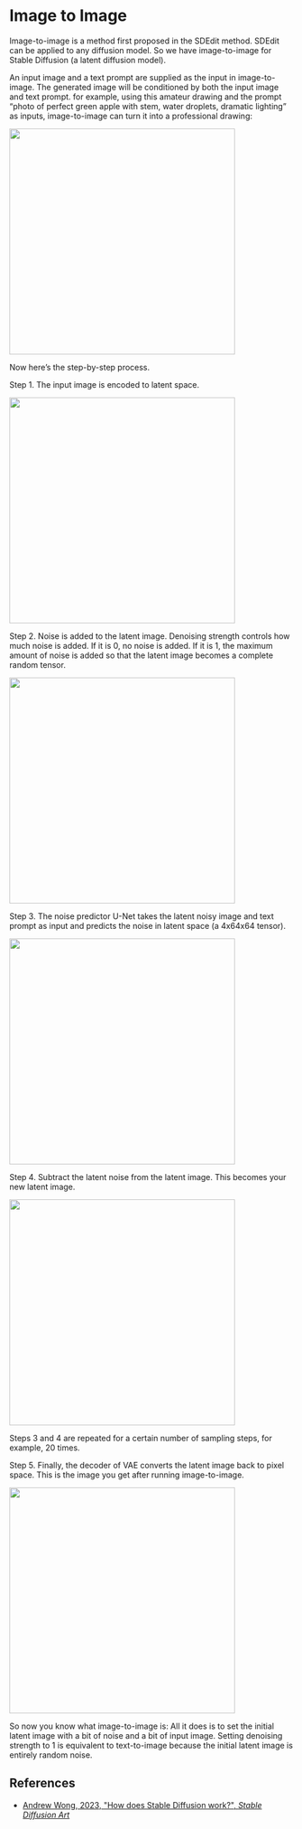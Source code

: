 # Image to Image

Image-to-image is a method first proposed in the SDEdit method. SDEdit can be applied to any diffusion model. So we have image-to-image for Stable Diffusion (a latent diffusion model).

An input image and a text prompt are supplied as the input in image-to-image. The generated image will be conditioned by both the input image and text prompt. for example, using this amateur drawing and the prompt “photo of perfect green apple with stem, water droplets, dramatic lighting” as inputs, image-to-image can turn it into a professional drawing:

<img src="https://stable-diffusion-art.com/wp-content/uploads/2022/12/image-97.png" width="400px">

Now here’s the step-by-step process.

Step 1. The input image is encoded to latent space.

<img src="https://stable-diffusion-art.com/wp-content/uploads/2022/12/image-99-870x570.png" width="400px">

Step 2. Noise is added to the latent image. Denoising strength controls how much noise is added. If it is 0, no noise is added. If it is 1, the maximum amount of noise is added so that the latent image becomes a complete random tensor.

<img src="https://stable-diffusion-art.com/wp-content/uploads/2022/12/image-100.png" width="400px">

Step 3. The noise predictor U-Net takes the latent noisy image and text prompt as input and predicts the noise in latent space (a 4x64x64 tensor).

<img src="https://stable-diffusion-art.com/wp-content/uploads/2022/12/image-94.png" width="400px">

Step 4. Subtract the latent noise from the latent image. This becomes your new latent image.

<img src="https://stable-diffusion-art.com/wp-content/uploads/2022/12/image-95.png" width="400px">

Steps 3 and 4 are repeated for a certain number of sampling steps, for example, 20 times.

Step 5. Finally, the decoder of VAE converts the latent image back to pixel space. This is the image you get after running image-to-image.

<img src="https://stable-diffusion-art.com/wp-content/uploads/2022/12/image-105-768x514.png" width="400px">

So now you know what image-to-image is: All it does is to set the initial latent image with a bit of noise and a bit of input image. Setting denoising strength to 1 is equivalent to text-to-image because the initial latent image is entirely random noise.

## References

- [Andrew Wong, 2023, "How does Stable Diffusion work?", _Stable Diffusion Art_](https://stable-diffusion-art.com/how-stable-diffusion-work/)
